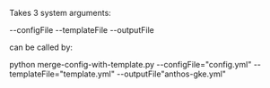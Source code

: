 Takes 3 system arguments:

--configFile
--templateFile
--outputFile

can be called by:

python merge-config-with-template.py  --configFile="config.yml" --templateFile="template.yml" --outputFile"anthos-gke.yml"